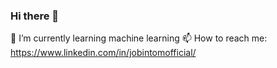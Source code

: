 ### Hi there 👋
🌱 I’m currently learning machine learning
📫 How to reach me: https://www.linkedin.com/in/jobintomofficial/
<!--
**jobint001/jobint001** is a ✨ _special_ ✨ repository because its `README.md` (this file) appears on your GitHub profile.

Here are some ideas to get you started:

- 🔭 I’m currently working on ...
- 🌱 I’m currently learning machine learning
- 👯 I’m looking to collaborate on ...
- 🤔 I’m looking for help with ...
- 💬 Ask me about ...
- 📫 How to reach me: https://www.linkedin.com/in/jobintomofficial/
- 😄 Pronouns: ...
- ⚡ Fun fact: ...
-->
